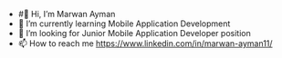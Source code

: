 - #👋 Hi, I’m Marwan Ayman
- 🌱 I’m currently learning Mobile Application Development
- 💞️ I’m looking for Junior Mobile Application Developer position
- 📫 How to reach me https://www.linkedin.com/in/marwan-ayman11/

<!---
marwanayman11/marwanayman11 is a ✨ special ✨ repository because its `README.md` (this file) appears on your GitHub profile.
You can click the Preview link to take a look at your changes.
--->
